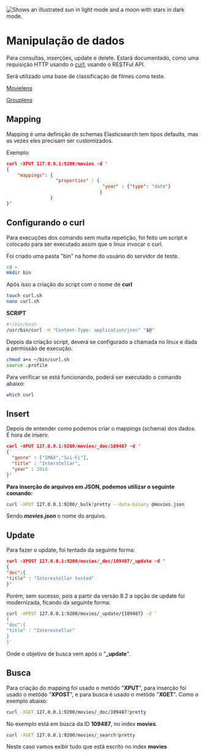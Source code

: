 <picture>
  <source media="(prefers-color-scheme: dark)" srcset="https://upload.wikimedia.org/wikipedia/commons/f/f4/Elasticsearch_logo.svg">
  <source media="(prefers-color-scheme: light)" srcset="https://user-images.githubusercontent.com/25423296/163456779-a8556205-d0a5-45e2-ac17-42d089e3c3f8.png">
  <img alt="Shows an illustrated sun in light mode and a moon with stars in dark mode." src="https://user-images.githubusercontent.com/25423296/163456779-a8556205-d0a5-45e2-ac17-42d089e3c3f8.png">

  # Manipulação de dados
Para consultas, inserções, update e delete. Estará documentado, como uma requisição HTTP usando o [curl](https://curl.se/docs/manual.html), usando o RESTFul API.

Será utilizado uma base de classificação de filmes como teste.

[Movielens](https://movielens.org)

[Grouplens](https://grouplens.org/datasets/movielens/)
  ## Mapping
  Mapping é uma definição de schemas Elasticsearch tem tipos defaults, mas as vezes eles precisam ser customizados.

  Exemplo:
  ```json
curl -XPUT 127.0.0.1:9200/movies -d '
{
      "mappings": {
                    "properties" : {
                                     "year" : {"type": "date"}
                                    }
                  }
}'
  ```
## Configurando o curl
Para execuções dos comando sem muita repetição, foi feito um script e colocado para ser executado assim que o linux invocar o curl.

Foi criado uma pasta "bin" na home do usuário do servidor de teste.
```bash
cd ~
mkdir bin
```
Após isso a criação do script com o nome de **curl**
```bash
touch curl.sh
nano curl.sh
```
**SCRIPT**
```bash
#!/bin/bash
/usr/bin/curl -H "Content-Type: application/json" "$@"
```
Depois da criação script, deverá se configurado a chamada no linux e dada a permissão de execução.
```bash
chmod a+x ~/bin/curl.sh
source .profile
```
Para verificar se está funcionando, poderá ser executado o comando abaixo:
```bash
which curl
```
## Insert
Depois de entender como podemos criar o mappings (schema) dos dados. É hora de inserir.
```json
curl -XPUT 127.0.0.1:9200/movies/_doc/109487 -d '
{
  "genre" : ["IMAX","Sci-Fi"],
  "title" : "Interstellar",
  "year" : 2014
}'
```
**Para inserção de arquivos em JSON, podemos utilizar o seguinte comando:**
```bash
curl -XPUT 127.0.0.1:9200/_bulk?pretty --data-binary @movies.json 
```
Sendo ***movies.json*** o nome do arquivo.
## Update
Para fazer o update, foi tentado da seguinte forma:
```json
curl -XPOST 127.0.0.1:9200/movies/_doc/109487/_update -d '
{
"doc":{
"title" : "Interestellar tested"
}'
```
Porém, sem sucesso, pois a partir da versão 8.2 a opção de update foi modernizada, ficando da seguinte forma:
```bash
curl -XPOST 127.0.0.1:9200/movies/_update/{109487} -d '
{
"doc":{
"title" : "Interestellar"
}
}'
```
Onde o objetivo de busca vem após o "**_update**".
## Busca
Para criação do mapping foi usado o metódo "**XPUT**", para inserção foi usado o metódo "**XPOST**", e para busca é usado o metódo "**XGET**". Como o exemplo abaixo:
```bash
curl -XGET 127.0.0.1:9200/movies/_doc/109487?pretty
```
No exemplo está em busca da ID **109487**, no index **movies**.
```bash
curl -XGET 127.0.0.1:9200/movies/_search?pretty
```
Neste caso vamos exibir tudo que está escrito no index **movies**